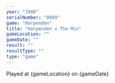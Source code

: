 ```yaml
---
year: "1988"
serialNumber: "0089" 
game: "Harpenden"
title: "Harpenden v The Min"
gameLocation: ""
gameDate: ""
result: ""
resultType: ""
type: "game"
---
```


Played at {gameLocation} on {gameDate} 